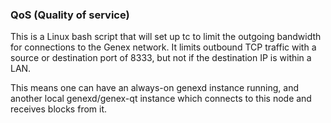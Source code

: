 ### QoS (Quality of service) ###

This is a Linux bash script that will set up tc to limit the outgoing bandwidth for connections to the Genex network. It limits outbound TCP traffic with a source or destination port of 8333, but not if the destination IP is within a LAN.

This means one can have an always-on genexd instance running, and another local genexd/genex-qt instance which connects to this node and receives blocks from it.

